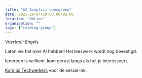 ```yaml
---
title: "AI Sceptici Leesgroep"
date: 2025-10-07T19:00:00+02:00
location: "Online"
organisation: ""
tags: ["reading-group"]
---
```


*Voertaal: Engels*

Laten we het over AI hebben! Het leeswerk wordt nog bevestigd.

Iedereen is welkom, kom gerust langs als het je interesseert.

[Kom bij Techwerkers](/nl/join) voor de sessielink.